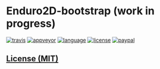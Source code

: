 # Enduro2D-bootstrap (work in progress)

[![travis][badge.travis]][travis]
[![appveyor][badge.appveyor]][appveyor]
[![language][badge.language]][language]
[![license][badge.license]][license]
[![paypal][badge.paypal]][paypal]

[badge.travis]: https://img.shields.io/travis/enduro2d/enduro2d-bootstrap/master.svg?logo=travis&style=for-the-badge
[badge.appveyor]: https://img.shields.io/appveyor/ci/BlackMATov/enduro2d-bootstrap/master.svg?logo=appveyor&style=for-the-badge
[badge.language]: https://img.shields.io/badge/language-C%2B%2B14-red.svg?style=for-the-badge
[badge.license]: https://img.shields.io/badge/license-MIT-blue.svg?style=for-the-badge
[badge.paypal]: https://img.shields.io/badge/donate-PayPal-orange.svg?logo=paypal&colorA=00457C&style=for-the-badge

[travis]: https://travis-ci.org/enduro2d/enduro2d-bootstrap
[appveyor]: https://ci.appveyor.com/project/BlackMATov/enduro2d-bootstrap
[language]: https://en.wikipedia.org/wiki/C%2B%2B14
[license]: https://en.wikipedia.org/wiki/MIT_License
[paypal]: https://www.paypal.me/matov

## [License (MIT)](./LICENSE.md)
